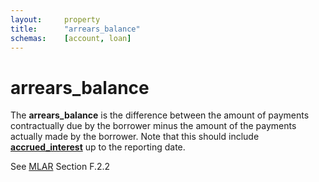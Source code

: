 ```yaml
---
layout:		property
title:		"arrears_balance"
schemas:	[account, loan]
---
```


# arrears_balance
The **arrears_balance** is the difference between the amount of payments contractually due by the borrower minus the amount of the payments actually made by the borrower. Note that this should include [**accrued_interest**](https://github.com/SuadeLabs/fire/blob/master/documentation/accrued_interest.md) up to the reporting date.

See [MLAR][mlar] Section F.2.2


[mlar]: http://www.bankofengland.co.uk/pra/documents/regulatorydata/mlar/sup_chapter16_annex19bg_20120401.pdf

